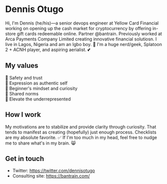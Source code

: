 <!--
**dennisotugo/dennisotugo** is a ✨ _special_ ✨ repository because its `README.md` (this file) appears on your GitHub profile.

Here are some ideas to get you started:

- 🔭 I’m currently working on ...
- 🌱 I’m currently learning ...
- 👯 I’m looking to collaborate on ...
- 🤔 I’m looking for help with ...
- 💬 Ask me about ...
- 📫 How to reach me: ...
- 😄 Pronouns: ...
- ⚡ Fun fact: ...
-->

# Dennis Otugo
Hi, I'm Dennis (he/his)—a senior devops engineer at Yellow Card Financial working on opening up the cash market for cryptocurrency by offering in-store gift cards redeemable online. Partner @bantrain. Previously worked at Arca Payments Company Limited creating innovative financial solutiosn. I live in Lagos, Nigeria and am an Igbo boy. 🙌 I'm a huge nerd/geek, Splatoon 2 + ACNH player, and aspiring aerialist. 💕

## My values
💖 Safety and trust<br>
🌟 Expression as authentic self<br>
🍏 Beginner's mindset and curiosity<br>
🙌 Shared norms<br>
🚀 Elevate the underrepresented

## How I work
My motivations are to stabilize and provide clarity through curiosity. That tends to manifest as creating (hopefully) just enough process. Checklists are my absolute favorite. ✅ If I'm too much in my head, feel free to nudge me to share what's in my brain. 😸

## Get in touch
- Twitter: https://twitter.com/dennisotugo
- Consulting site: https://bantrain.com/

